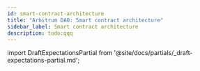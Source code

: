 ```yaml
---
id: smart-contract-architecture
title: "Arbitrum DAO: Smart contract architecture"
sidebar_label: Smart contract architecture
description: todo:qqq
---
```


import DraftExpectationsPartial from '@site/docs/partials/_draft-expectations-partial.md'; 

<DraftExpectationsPartial />
